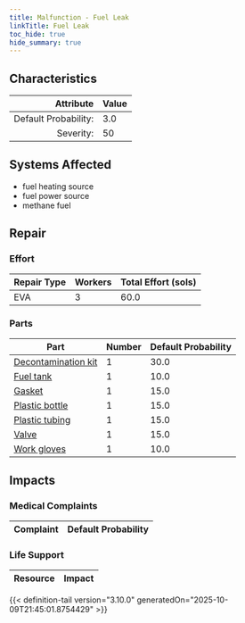 ```yaml
---
title: Malfunction - Fuel Leak
linkTitle: Fuel Leak
toc_hide: true
hide_summary: true
---
```

<!-- This is generated by the MarsSim HelpGenertor, do not edit. -->

## Characteristics

| Attribute      | Value |
|--------:|:------|
|Default Probability:|3.0|
|Severity:|50|

## Systems Affected 
- fuel heating source
- fuel power source
- methane fuel

## Repair

### Effort
|Repair Type|Workers|Total Effort (sols)|
|---|---|---|
|EVA|3|60.0|

### Parts
|Part|Number|Default Probability|
|---|---|---|
|[Decontamination kit](/docs/definitions/part/decontamination-kit)|1|30.0|
|[Fuel tank](/docs/definitions/part/fuel-tank)|1|10.0|
|[Gasket](/docs/definitions/part/gasket)|1|15.0|
|[Plastic bottle](/docs/definitions/part/plastic-bottle)|1|15.0|
|[Plastic tubing](/docs/definitions/part/plastic-tubing)|1|15.0|
|[Valve](/docs/definitions/part/valve)|1|15.0|
|[Work gloves](/docs/definitions/part/work-gloves)|1|10.0|

## Impacts

### Medical Complaints
|Complaint|Default Probability|
|---|---|

### Life Support
|Resource|Impact|
|---|---|


{{< definition-tail version="3.10.0" generatedOn="2025-10-09T21:45:01.8754429" >}}

